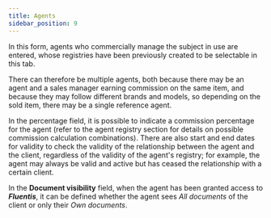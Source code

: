 ```yaml
---
title: Agents 
sidebar_position: 9
---
```


In this form, agents who commercially manage the subject in use are entered, whose registries have been previously created to be selectable in this tab.

There can therefore be multiple agents, both because there may be an agent and a sales manager earning commission on the same item, and because they may follow different brands and models, so depending on the sold item, there may be a single reference agent.

In the percentage field, it is possible to indicate a commission percentage for the agent (refer to the agent registry section for details on possible commission calculation combinations). There are also start and end dates for validity to check the validity of the relationship between the agent and the client, regardless of the validity of the agent's registry; for example, the agent may always be valid and active but has ceased the relationship with a certain client.

In the **Document visibility** field, when the agent has been granted access to ***Fluentis***, it can be defined whether the agent sees *All documents* of the client or only their *Own documents*.